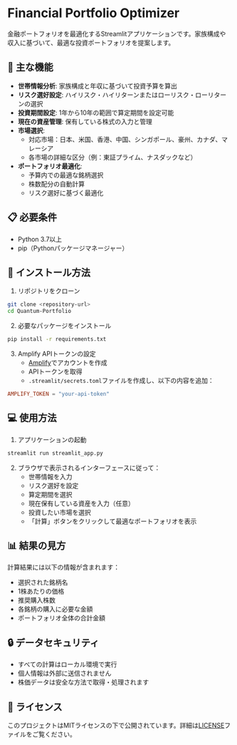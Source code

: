 # Financial Portfolio Optimizer

金融ポートフォリオを最適化するStreamlitアプリケーションです。家族構成や収入に基づいて、最適な投資ポートフォリオを提案します。

## 🌟 主な機能

- **世帯情報分析**: 家族構成と年収に基づいて投資予算を算出
- **リスク選好設定**: ハイリスク・ハイリターンまたはローリスク・ローリターンの選択
- **投資期間設定**: 1年から10年の範囲で算定期間を設定可能
- **現在の資産管理**: 保有している株式の入力と管理
- **市場選択**:
  - 対応市場：日本、米国、香港、中国、シンガポール、豪州、カナダ、マレーシア
  - 各市場の詳細な区分（例：東証プライム、ナスダックなど）
- **ポートフォリオ最適化**:
  - 予算内での最適な銘柄選択
  - 株数配分の自動計算
  - リスク選好に基づく最適化

## 📋 必要条件

- Python 3.7以上
- pip（Pythonパッケージマネージャー）

## 🚀 インストール方法

1. リポジトリをクローン
```bash
git clone <repository-url>
cd Quantum-Portfolio
```

2. 必要なパッケージをインストール
```bash
pip install -r requirements.txt
```

3. Amplify APIトークンの設定
   - [Amplify](https://amplify.fixstars.com/)でアカウントを作成
   - APIトークンを取得
   - `.streamlit/secrets.toml`ファイルを作成し、以下の内容を追加：
```toml
AMPLIFY_TOKEN = "your-api-token"
```

## 💻 使用方法

1. アプリケーションの起動
```bash
streamlit run streamlit_app.py
```

2. ブラウザで表示されるインターフェースに従って：
   - 世帯情報を入力
   - リスク選好を設定
   - 算定期間を選択
   - 現在保有している資産を入力（任意）
   - 投資したい市場を選択
   - 「計算」ボタンをクリックして最適なポートフォリオを表示

## 📊 結果の見方

計算結果には以下の情報が含まれます：
- 選択された銘柄名
- 1株あたりの価格
- 推奨購入株数
- 各銘柄の購入に必要な金額
- ポートフォリオ全体の合計金額

## 🔒 データセキュリティ

- すべての計算はローカル環境で実行
- 個人情報は外部に送信されません
- 株価データは安全な方法で取得・処理されます

## 📜 ライセンス

このプロジェクトはMITライセンスの下で公開されています。詳細は[LICENSE](LICENSE)ファイルをご覧ください。
